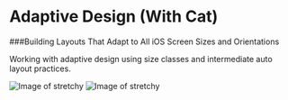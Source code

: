 # Adaptive Design (With Cat)
###Building Layouts That Adapt to All iOS Screen Sizes and Orientations

Working with adaptive design using size classes and intermediate auto layout practices. 

![Image of stretchy](https://github.com/CookieKaze/AdaptiveDesignTest/blob/master/preview.gif)
![Image of stretchy](https://github.com/CookieKaze/AdaptiveDesignTest/blob/master/preview2.gif)
